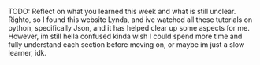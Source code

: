 TODO: Reflect on what you learned this week and what is still unclear.
Righto, so I found this website Lynda, and ive watched all these tutorials on python, 
specifically Json, and it has helped clear up some aspects for me. However, im still hella confused
kinda wish I could spend more time and fully understand each section before moving on, or maybe
im just a slow learner, idk. 
